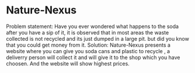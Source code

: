 # Nature-Nexus
Problem statement: Have you ever wondered what happens to the soda after you have a sip of it, it is observed that in most areas the waste collected is not recycled and its just dumped in a large pit. but did you know that you could get money from it.
Solution: Nature-Nexus presents a website where you can give you soda cans and plastic to recycle , a deliverry person will collect it and will give it to the shop which you have choosen. And the website will show highest prices.

